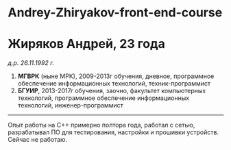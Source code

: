 # Andrey-Zhiryakov-front-end-course

Жиряков Андрей, 23 года
=======

*д.р. 26.11.1992 г.*

 1. **МГВРК** (ныне МРК), 2009-2013г обучения, дневное, программное обеспечение информационных технологий, техник-программист
 2. **БГУИР**, 2013-2017г обучения, заочно, факультет компьютерных технологий, программное обеспечение информационных технологий, инженер-программист

-----------
Опыт работы на С++ примерно полтора года, работал с сетью, разрабатывал ПО для тестирования, настройки и прошивки устройств. 
Сейчас не работаю.